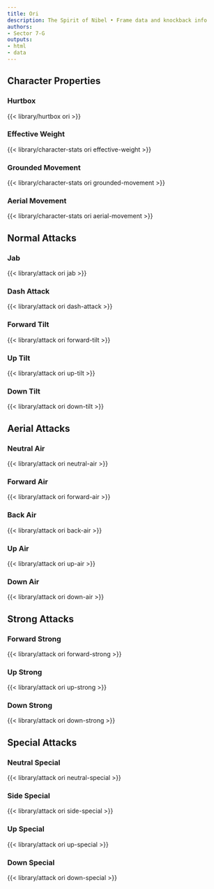 ```yaml
---
title: Ori
description: The Spirit of Nibel • Frame data and knockback info
authors:
- Sector 7-G
outputs:
- html
- data
---
```


## Character Properties
### Hurtbox
{{< library/hurtbox ori >}}
### Effective Weight
{{< library/character-stats ori effective-weight >}}
### Grounded Movement
{{< library/character-stats ori grounded-movement >}}
### Aerial Movement
{{< library/character-stats ori aerial-movement >}}

## Normal Attacks
### Jab
{{< library/attack ori jab >}}
### Dash Attack
{{< library/attack ori dash-attack >}}
### Forward Tilt
{{< library/attack ori forward-tilt >}}
### Up Tilt
{{< library/attack ori up-tilt >}}
### Down Tilt
{{< library/attack ori down-tilt >}}

## Aerial Attacks
### Neutral Air
{{< library/attack ori neutral-air >}}
### Forward Air
{{< library/attack ori forward-air >}}
### Back Air
{{< library/attack ori back-air >}}
### Up Air
{{< library/attack ori up-air >}}
### Down Air
{{< library/attack ori down-air >}}

## Strong Attacks
### Forward Strong
{{< library/attack ori forward-strong >}}
### Up Strong
{{< library/attack ori up-strong >}}
### Down Strong
{{< library/attack ori down-strong >}}

## Special Attacks
### Neutral Special
{{< library/attack ori neutral-special >}}
### Side Special
{{< library/attack ori side-special >}}
### Up Special
{{< library/attack ori up-special >}}
### Down Special
{{< library/attack ori down-special >}}
